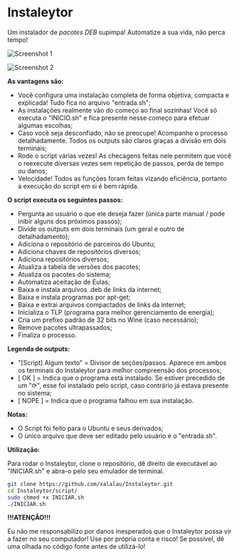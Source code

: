 # Instaleytor

Um instalador de *pacotes DEB* supimpa! Automatize a sua vida, não perca tempo!

![Screenshot 1](http://i.imgur.com/0iWDOZV.png)

![Screenshot 2](http://i.imgur.com/hTmsWPG.png)

**As vantagens são:**

- Você configura uma instalação completa de forma objetiva, compacta e explicada! Tudo fica no arquivo "entrada.sh";
- As instalações realmente vão do começo ao final sozinhas! Você só executa o "INICIO.sh" e fica presente nesse começo para efetuar algumas escolhas;
- Caso você seja desconfiado, não se preocupe! Acompanhe o processo detalhadamente. Todos os outputs são claros graças a divisão em dois terminais;
- Rode o script várias vezes! As checagens feitas nele permitem que você o reexecute diversas vezes sem repetição de passos, perda de tempo ou danos;
- Velocidade! Todos as funções foram feitas vizando eficiência, portanto a execução do script em si é bem rápida.

**O script executa os seguintes passos:**

- Pergunta ao usuário o que ele deseja fazer (única parte manual / pode inibir alguns dos próximos passos);
- Divide os outputs em dois terminais (um geral e outro de detalhadamento);
- Adiciona o repositório de parceiros do Ubuntu;
- Adiciona chaves de repositórios diversos;
- Adiciona repositórios diversos;
- Atualiza a tabela de versões dos pacotes;
- Atualiza os pacotes do sistema;
- Automatiza aceitação de Eulas;
- Baixa e instala arquivos .deb de links da internet;
- Baixa e instala programas por apt-get;
- Baixa e extrai arquivos compactados de links da internet;
- Inicializa o TLP (programa para melhor gerenciamento de energia);
- Cria um prefixo padrão de 32 bits no Wine (caso necessário);
- Remove pacotes ultrapassados;
- Finaliza o processo.

**Legenda de outputs:**

- "[Script] Algum texto" = Divisor de seções/passos. Aparece em ambos os terminais do Instaleytor para melhor compreensão dos processos;
- [  OK  ] = Indica que o programa está instalado. Se estiver precedido de um "⟳", esse foi instalado pelo script, caso contrário já estava presente no sistema;
- [ NOPE ] = Indica que o programa falhou em sua instalação.


**Notas:**

- O Script foi feito para o Ubuntu e seus derivados;
- O único arquivo que deve ser editado pelo usuário é o "entrada.sh".

**Utilização:**

Para rodar o Instaleytor, clone o repositório, dê direito de executável ao "INICIAR.sh" e abra-o pelo seu emulador de terminal.

```bash
git clone https://github.com/xalalau/Instaleytor.git
cd Instaleytor/script/
sudo chmod +x INICIAR.sh
./INICIAR.sh
```

**!!!ATENÇÃO!!!**

Eu não me responsabilizo por danos inesperados que o Instaleytor possa vir a fazer no seu computador! Use por própria conta e risco! Se possível, dê uma olhada no código fonte antes de utilizá-lo!
